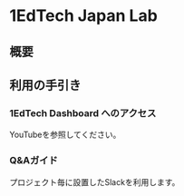 # 1EdTech Japan Lab
## 概要
## 利用の手引き
### 1EdTech Dashboard へのアクセス
YouTubeを参照してください。

### Q&Aガイド
プロジェクト毎に設置したSlackを利用します。
